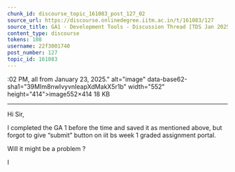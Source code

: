 ```yaml
---
chunk_id: discourse_topic_161083_post_127_02
source_url: https://discourse.onlinedegree.iitm.ac.in/t/161083/127
source_title: GA1 - Development Tools - Discussion Thread [TDS Jan 2025]
content_type: discourse
tokens: 108
username: 22f3001740
post_number: 127
topic_id: 161083
---
```


:02 PM, all from January 23, 2025." alt="image" data-base62-sha1="39MIm8nwIvyvnIeapXdMakX5r1b" width="552" height="414">image552×414 18 KB

---

Hi Sir,

I completed the GA 1 before the time and saved it as mentioned above, but forgot to give “submit” button on iit bs week 1 graded assignment portal.

Will it might be a problem ?

I
